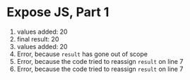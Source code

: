 # Expose JS, Part 1

1. values added: 20
2. final result: 20
3. values added: 20
4. Error, because `result` has gone out of scope
5. Error, because the code tried to reassign `result` on line 7
6. Error, because the code tried to reassign `result` on line 7
